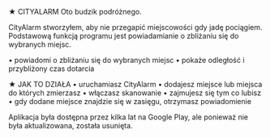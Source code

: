 ★ CITYALARM
Oto budzik podróżnego.

CityAlarm stworzyłem, aby nie przegapić miejscowości gdy jadę pociągiem. Podstawową funkcją programu jest powiadamianie o zbliżaniu się do wybranych miejsc.

• powiadomi o zbliżaniu się do wybranych miejsc
• pokaże odległość i przybliżony czas dotarcia

★ JAK TO DZIAŁA
• uruchamiasz CityAlarm
• dodajesz miejsce lub miejsca do których zmierzasz
• włączasz skanowanie
• zajmujesz się tym co lubisz
• gdy dodane miejsce znajdzie się w zasięgu, otrzymasz powiadomienie

Aplikacja była dostępna przez kilka lat na Google Play, ale ponieważ nie była aktualizowana, została usunięta.

